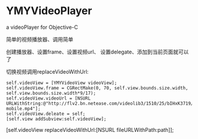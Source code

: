 # YMYVideoPlayer
a videoPlayer for Objective-C

简单的视频播放器、调用简单

创建播放器、设置frame、设置视频url、
设置delegate、添加到当前页面就可以了

切换视频调用replaceVideoWithUrl:



    self.videoView = [YMYVideoView videoView];
    self.videoView.frame = CGRectMake(0, 70, self.view.bounds.size.width, self.view.bounds.size.width*9/17);
    self.videoView.videoUrl = [NSURL URLWithString:@"http://flv2.bn.netease.com/videolib3/1510/25/bIHxK3719/SD/bIHxK3719-mobile.mp4"];
    self.videoView.deleate = self;
    [self.view addSubview:self.videoView];



[self.videoView replaceVideoWithUrl:[NSURL fileURLWithPath:path]];
